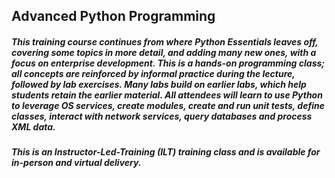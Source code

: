 ## Advanced Python Programming

##### This training course continues from where Python Essentials leaves off, covering some topics in more detail, and adding many new ones, with a focus on enterprise development. This is a hands-on programming class; all concepts are reinforced by informal practice during the lecture, followed by lab exercises. Many labs build on earlier labs, which help students retain the earlier material. All attendees will learn to use Python to leverage OS services, create modules, create and run unit tests, define classes, interact with network services, query databases and process XML data.

##### This is an Instructor-Led-Training (ILT) training class and is available for in-person and virtual delivery.
